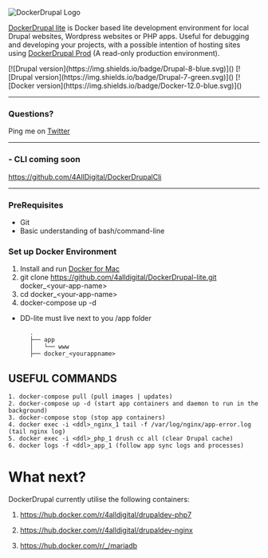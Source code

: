 ![DockerDrupal Logo](https://github.com/4alldigital/DockerDrupal-lite/raw/master/docs/images/ddlite-logo.png)

[DockerDrupal lite](https://www.4alldigital.io/docker-drupal) is Docker based lite development environment for local Drupal websites, Wordpress websites or PHP apps. Useful for debugging and developing your projects, with a possible intention of hosting sites using [DockerDrupal Prod](https://github.com/4alldigital/drupalprod-docker) (A read-only production environment).

<p align='left'>
[![Drupal version](https://img.shields.io/badge/Drupal-8-blue.svg)]()
[![Drupal version](https://img.shields.io/badge/Drupal-7-green.svg)]()
[![Docker version](https://img.shields.io/badge/Docker-12.0-blue.svg)]()
<br clear='all'/>

------------------------------------------------------------------------------------------------

### Questions?
 Ping me on [Twitter](http://twitter.com/@4alldigital)

------------------------------------------------------------------------------------------------

### - CLI coming soon
  https://github.com/4AllDigital/DockerDrupalCli

------------------------------------------------------------------------------------------------


  ### PreRequisites
   -  Git
   - Basic understanding of bash/command-line
  
  ### Set up Docker Environment
  1. Install and run [Docker for Mac](https://docs.docker.com/docker-for-mac)
  2. git clone https://github.com/4alldigital/DockerDrupal-lite.git docker_\<your-app-name>
  3. cd docker_\<your-app-name> 
  4. docker-compose up -d
  
   - DD-lite must live next to you /app folder
 
```
      .        
      ├── app
      │   └── www
      ├── docker_<yourappname>      
```


  

## USEFUL COMMANDS

    1. docker-compose pull (pull images | updates)
    2. docker-compose up -d (start app containers and daemon to run in the background)
    3. docker-compose stop (stop app containers)
    4. docker exec -i <ddl>_nginx_1 tail -f /var/log/nginx/app-error.log (tail nginx log)
    5. docker exec -i <ddl>_php_1 drush cc all (clear Drupal cache)
    6. docker logs -f <ddl>_app_1 (follow app sync logs and processes)


# What next?

DockerDrupal currently utilise the following containers:

 1. https://hub.docker.com/r/4alldigital/drupaldev-php7

 2. https://hub.docker.com/r/4alldigital/drupaldev-nginx

 3. https://hub.docker.com/r/_/mariadb
